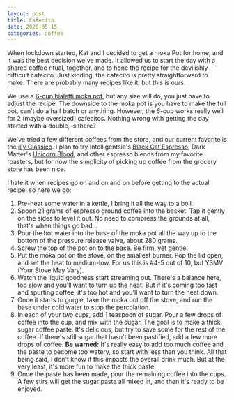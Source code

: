 ```yaml
---
layout: post
title: Cafecito
date: 2020-05-15
categories: coffee
---
```


When lockdown started, Kat and I decided to get a moka Pot for home, and it was
the best decision we've made. It allowed us to start the day with a shared
coffee ritual, together, and to hone the recipe for the devilishly difficult
cafecito. Just kidding, the cafecito is pretty straightforward to make. There
are probably many recipes like it, but this is ours.

We use a [6-cup bialetti moka pot][the_pot], but any size will do, you just
have to adjust the recipe. The downside to the moka pot is you have to make the
full pot, can't do a half batch or anything. However, the 6-cup works really
well for 2 (maybe oversized) cafecitos. Nothing wrong with getting the day
started with a double, is there?

We've tried a few different coffees from the store, and our current favorite is
the [illy Classico][illy_classico]. I plan to try Intelligentsia's [Black Cat
Espresso][black_cat], Dark Matter's [Unicorn Blood][unicorn_blood], and other
espresso blends from my favorite roasters, but for now the simplicity of picking
up coffee from the grocery store has been nice.

I hate it when recipes go on and on and on before getting to the actual recipe,
so here we go:

1. Pre-heat some water in a kettle, I bring it all the way to a boil.
2. Spoon 21 grams of espresso ground coffee into the basket. Tap it gently on
   the sides to level it out. No need to compress the grounds at all, that's
when things go bad...
3. Pour the hot water into the base of the moka pot all the way up to the bottom
   of the pressure release valve, about 280 grams.
4. Screw the top of the pot on to the base. Be firm, yet gentle.
5. Put the moka pot on the stove, on the smallest burner. Pop the lid open, and
   set the heat to medium-low. For us this is #4-5 out of 10, but YSMV (Your
Stove May Vary).
6. Watch the liquid goodness start streaming out. There's a balance here, too
   slow and you'll want to turn up the heat. But if it's coming too fast and
spurting coffee, it's too hot and you'll want to turn the heat down.
7. Once it starts to gurgle, take the moka pot off the stove, and run the base
   under cold water to stop the percolation.
8. In each of your two cups, add 1 teaspoon of sugar. Pour a few drops of coffee
   into the cup, and mix with the sugar. The goal is to make a thick sugar
coffee paste. It's delicious, but try to save some for the rest of the coffee.
If there's still sugar that hasn't been pastified, add a few more drops of
coffee. **Be warned:** It's really easy to add too much coffee and the paste to
become too watery, so start with less than you think. All that being said, I
don't know if this impacts the overall drink much. But at the very least, it's
more fun to make the thick paste.
9. Once the paste has been made, pour the remaining coffee into the cups. A few
   stirs will get the sugar paste all mixed in, and then it's ready to be
enjoyed.



[the_pot]: https://www.bialetti.us/coffee/stovetop/moka-express-c-1_7_22.html
[illy_classico]: https://www.illy.com/en-us/shop/coffee/ground-coffee/ground-espresso-coffee-medium-roast-classico/8842ST.html?cgid=57513
[black_cat]: https://www.intelligentsiacoffee.com/black-cat-classic-espresso
[unicorn_blood]: https://www.darkmattercoffee.com/products/unicorn-blood-espresso-blend
